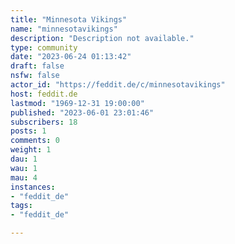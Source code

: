 ```yaml
---
title: "Minnesota Vikings" 
name: "minnesotavikings"
description: "Description not available."
type: community
date: "2023-06-24 01:13:42"
draft: false
nsfw: false
actor_id: "https://feddit.de/c/minnesotavikings"
host: feddit.de
lastmod: "1969-12-31 19:00:00"
published: "2023-06-01 23:01:46"
subscribers: 18
posts: 1
comments: 0
weight: 1
dau: 1
wau: 1
mau: 4
instances:
- "feddit_de"
tags: 
- "feddit_de"

---
```

